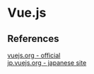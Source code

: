 Vue.js
================================

References
--------------------------------
[vuejs.org - official](https://jp.vuejs.org/)  
[jp.vuejs.org - japanese site](https://jp.vuejs.org/)  
